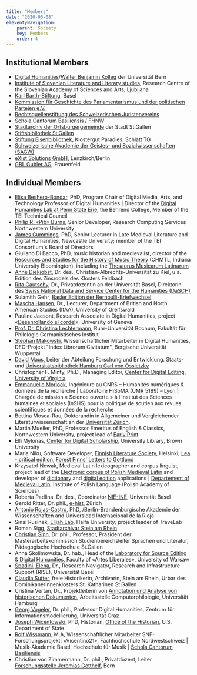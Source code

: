 ```yaml
---
title: "Members"
date: "2020-06-08"
eleventyNavigation:
    parent: Society
    key: Members
    order: 4
---
```


## Institutional Members

- [Digital Humanities](https://www.dh.unibe.ch/)/[Walter Benjamin Kolleg](https://www.wbkolleg.unibe.ch/) der Universität Bern
- [Institute of Slovenian Literature and Literary studies](https://isllv.zrc-sazu.si/en/predstavitev#v), Research Centre of the Slovenian Academy of Sciences and Arts, Ljubljana
- [Karl Barth-Stiftung](https://karlbarth.unibas.ch/de/), Basel
- [Kommission für Geschichte des Parlamentarismus und der politischen Parteien e.V.](https://www.kgparl.de)
- [Rechtsquellenstiftung des Schweizerischen Juristenvereins](https://www.ssrq-sds-fds.ch/)
- [Schola Cantorum Basiliensis / FHNW](https://www.fhnw.ch/de/die-fhnw/hochschulen/musik/schola-cantorum-basiliensis)
- [Stadtarchiv der Ortsbürgergemeinde](https://stadtarchiv.ch/) der Stadt St.Gallen
- [Stiftsbibliothek St.Gallen](https://www.stiftsbezirk.ch/de/stiftsbibliothek/)
- [Stiftung Eisenbibliothek](https://www.eisenbibliothek.ch/), Klostergut Paradies, Schlatt TG
- [Schweizerische Akademie der Geistes- und Sozialwissenschaften (SAGW)](https://sagw.ch/sagw/)
- [eXist Solutions GmbH](http://existsolutions.com/), Lenzkirch/Berlin
- [GBL Gubler AG](https://gbl-gubler.ch/), Frauenfeld

## Individual Members

- [Elisa Beshero-Bondar](https://newtfire.org), PhD, Program Chair of Digital Media, Arts, and Technology Professor of Digital Humanities | Director of the [Digital Humanities Lab at Penn State Erie](https://sites.psu.edu/psudhlab/), the Behrend College, Member of the TEI Technical Council
- [Philip R. «Pib» Burns](https://hcommons.org/members/pibburns/), Senior Developer, Research Computing Services Northwestern University
- [James Cummings](https://www.ncl.ac.uk/elll/staff/profile/jamescummings.html), PhD, Senior Lecturer in Late Medieval Literature and Digital Humanities, Newcastle University; member of the TEI Consortium's Board of Directors
- Giuliano Di Bacco, PhD, music historian and medievalist, director of the [Resources and Studies for the History of Music Theory](https://chmtl.indiana.edu/hmt/index.html) (CHMTL, Indiana University Bloomington), including the [Thesaurus Musicarum Latinarum](https://chmtl.indiana.edu/tml/)
- [Anne Diekjobst](https://www.histsem.uni-kiel.de/de/das-institut-1/abteilungen/professur-fuer-geschichte-des-spaeten-mittelalters-sowie-wirtschafts-und-sozialgeschichte/team/anne-diekjobst), Dr. des., Christian-Albrechts-Universität zu Kiel, u.a. Edition des Zinsrodels des Klosters Feldbach
- [Rita Gautschy](https://daw.philhist.unibas.ch/de/personen/rita-gautschy), Dr., Privatdozentin an der Universität Basel, Direktorin des [Swiss National Data and Service Center for the Humanities (DaSCH)](https://www.dasch.swiss/our-team)
- Sulamith Gehr, [Basler Edition der Bernoulli-Briefwechsel](https://ub.unibas.ch/bernoulli/index.php/Hauptseite)
- [Mascha Hansen](https://ifaa.uni-greifswald.de/hansen/), Dr., Lecturer, Department of British and North American Studies (IfAA), University of Greifswald
- Pauline Jacsont, Research Associate in Digital Humanities, project «[Desenrollando el cordel](https://desenrollandoelcordel.unige.ch/inicio.html)», University of Geneva
- [Prof. Dr. Christina Lechtermann](http://staff.germanistik.rub.de/lechtermann/), Ruhr-Universität Bochum, Fakultät für Philologie Germanistisches Institut
- [Stephan Makowski](https://www.geschichte.uni-wuppertal.de/de/personen/digital-humanities/stephan-makowski-ma.html), Wissenschaftlicher Mitarbeiter in Digital Humanities, DFG-Projekt "Index Librorum Civitatum", Bergische Universität Wuppertal
- [David Maus](https://dmaus.name/), Leiter der Abteilung Forschung und Entwicklung. Staats- und [Universitätsbibliothek Hamburg Carl von Ossietzky](https://www.sub.uni-hamburg.de/startseite.html)
- Christopher F. Minty, Ph.D., Managing Editor, [Center for Digital Editing, University of Virginia](http://centerfordigitalediting.org/)
- [Emmanuelle Morlock](https://www.hisoma.mom.fr/annuaire/morlock-emmanuelle), Ingénieure au CNRS – Humanités numériques & données de la recherche | Laboratoire HiSoMA (UMR 5189) – Lyon | Chargée de mission « Science ouverte » à l’Institut des Sciences humaines et sociales (InSHS) pour la politique de soutien aux revues scientifiques et données de la recherche
- Bettina Mosca-Rau, Doktorandin in Allgemeiner und Vergleichender Literaturwissenschaft an der [Universität Zürich](http://www.uzh.ch "Universität Zürich").
- Martin Mueller, PhD, Professor Emeritus of English & Classics, Northwestern University, project lead of [Early Print](https://earlyprint.org/)
- Elli Mylonas, [Center for Digital Scholarship](https://library.brown.edu/cds), University Library, Brown University
- Maria Niku, Software Developer, [Finnish Literature Society](https://www.finlit.fi/en), Helsinki; [Lea - critical edition](https://kivi.finlit.fi/lea), [Forest Finns' Letters to Gottlund](https://editiot.finlit.fi/exist/apps/gottlund/index.html)
- Krzysztof Nowak, Medieval Latin lexicographer and corpus linguist, project lead of the [Electronic corpus of Polish Medieval Latin](https://scriptores.pl/efontes) and developer of [dictionary](https://elexicon.scriptores.pl) and [digital edition](https://editiones.scriptores.pl) applications | [Departement of Medieval Latin](https://ijp.pan.pl/en/pracownicy/krzysztof-nowak/), Institute of Polish Language (Polish Academy of Sciences)
- Roberta Padlina, Dr. des., Coordinator [NIE-INE](https://www.nie-ine.ch/), Universität Basel
- Gerold Ritter, Dr. phil., [e-hist](https://www.e-hist.ch), Zürich
- [Antonio Rojas-Castro](https://hcommons.org/members/arojascastro1987), PhD, /Berlin-Brandenburgische Akademie der Wissenschaften and Universidad Internacional de la Rioja
- Sinai Rusinek, [Elijah Lab](https://elijahlab.haifa.ac.il/ "Elijah Lab"), Haifa University; project leader of TraveLab
- Roman Sigg, [Stadtarchivar Stein am Rhein](https://www.steinamrhein.ch/xml_1/internet/de/application/d3/d723/d724/f346.cfm)
- [Christian Sinn](https://www.phsg.ch/de/team/prof-dr-christian-sinn), Dr. phil., Professor, Präsident der Masterarbeitskommission Studienbereichsleiter Sprachen und Literatur, Pädagogische Hochschule St.Gallen
- Anna Skolimowska, Dr. hab., Head of the [Laboratory for Source Editing & Digital Humanities](http://fontes.ibi.uw.edu.pl/), Faculty of «Artes Liberales», University of Warsaw
- [Spadini, Elena](https://rise.unibas.ch/de/team/elena-spadini), Dr., Research Navigator, Research and Infrastructure Support (RISE), Universität Basel
- [Claudia Sutter](https://uzh.academia.edu/ClaudiaSutter), freie Historikerin, Archivarin, Stein am Rhein, Urbar des Dominikanerinnenklosters St. Katharinen St.Gallen
- Cristina Vertan, Dr., Projektleiterin von [Annotation und Analyse von historischen Dokumenten](https://www.inf.uni-hamburg.de/inst/dmp/hercore/projects.html), Arbeitsstelle Computerphilologie, Universität Hamburg
- [Georg Vogeler](https://online.uni-graz.at/kfu_online/wbForschungsportal.cbShowPortal?pPersonNr=80075), Dr. phil., Professor Digital Humanities, Zentrum für Informationsmodellierung, Universität Graz
- [Joseph Wicentowski](https://joewiz.org/), PhD, Historian, [Office of the Historian](https://history.state.gov/), U.S. Department of State
- [Rolf Wissmann](https://www.forschung.schola-cantorum-basiliensis.ch/de/uber-uns/personen.html?detail=c4d55c87-d6ba-444b-884f-b1d92de517ea), M.A, Wissenschaftlicher Mitarbeiter SNF-Forschungsprojekt: «Vicentino21», Fachhochschule Nordwestschweiz | Musik-Akademie Basel, Hochschule für Musik | [Schola Cantorum Basiliensis](https://www.fhnw.ch/schola-cantorum-basiliensis)
- Christian von Zimmermann, Dr. phil., Privatdozent, Leiter [Forschungsstelle Jeremias Gotthelf](https://www.gotthelf.unibe.ch/), Bern
